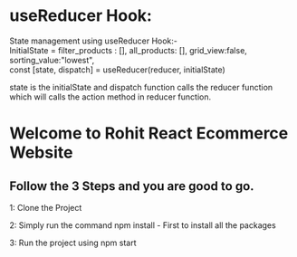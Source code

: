 # useReducer Hook:
State management using useReducer Hook:-<br/>
InitialState = filter_products : [], all_products: [], grid_view:false, sorting_value:"lowest",<br/>
const [state, dispatch] = useReducer(reducer, initialState)<br/>

state is the initialState and dispatch function calls the reducer function which will calls the action method in reducer function.

# Welcome to Rohit React Ecommerce Website

## Follow the 3 Steps and you are good to go.

1: Clone the Project

2: Simply run the command npm install - First to install all the packages

3: Run the project using npm start
